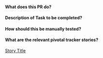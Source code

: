 #### What does this PR do?

#### Description of Task to be completed?

#### How should this be manually tested?

#### What are the relevant pivotal tracker stories?

[Story Title](https://www.pivotaltracker.com/n/projects/2316431/stories/story_id)
